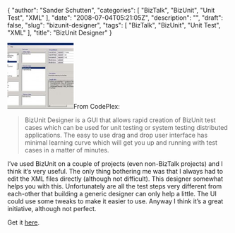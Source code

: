 {
  "author": "Sander Schutten",
  "categories": [
    "BizTalk",
    "BizUnit",
    "Unit Test",
    "XML"
  ],
  "date": "2008-07-04T05:21:05Z",
  "description": "",
  "draft": false,
  "slug": "bizunit-designer",
  "tags": [
    "BizTalk",
    "BizUnit",
    "Unit Test",
    "XML"
  ],
  "title": "BizUnit Designer"
}


[](images/bizunitdesigner.jpg) [](images/bizunitdesigner.jpg) [](images/bizunitdesigner.jpg) [![](images/bizunitdesigner-150x150.jpg "bizunitdesigner")](images/bizunitdesigner.jpg)From CodePlex:

> [](images/bizunitdesigner.jpg)BizUnit Designer is a GUI that allows rapid creation of BizUnit test cases which can be used for unit testing or system testing distributed applications. The easy to use drag and drop user interface has minimal learning curve which will get you up and running with test cases in a matter of minutes.

I’ve used BizUnit on a couple of projects (even non-BizTalk projects) and I think it’s very useful. The only thing bothering me was that I always had to edit the XML files directly (although not difficult). This designer somewhat helps you with this. Unfortunately are all the test steps very different from each-other that building a generic designer can only help a little. The UI could use some tweaks to make it easier to use. Anyway I think it’s a great initiative, although not perfect.

Get it [here](http://www.codeplex.com/bud).

